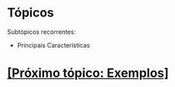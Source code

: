 # Tópicos

Subtópicos recorrentes:

- Principais Características

# [[Próximo tópico: Exemplos]](./exemplos.md)